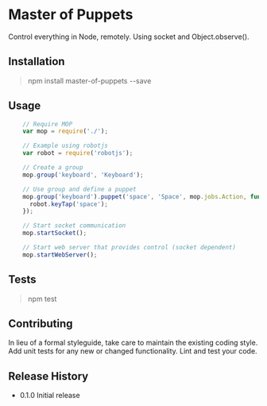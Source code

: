 # Master of Puppets
Control everything in Node, remotely. Using socket and Object.observe().

## Installation

  > npm install master-of-puppets --save

## Usage

```JavaScript
    // Require MOP
    var mop = require('./');

    // Example using robotjs
    var robot = require('robotjs');

    // Create a group
    mop.group('keyboard', 'Keyboard');

    // Use group and define a puppet
    mop.group('keyboard').puppet('space', 'Space', mop.jobs.Action, function(){
      robot.keyTap('space');
    });

    // Start socket communication
    mop.startSocket();

    // Start web server that provides control (socket dependent)
    mop.startWebServer();
```

## Tests

  > npm test

## Contributing

In lieu of a formal styleguide, take care to maintain the existing coding style.
Add unit tests for any new or changed functionality. Lint and test your code.

## Release History

* 0.1.0 Initial release
